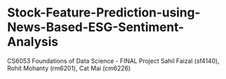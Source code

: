 # Stock-Feature-Prediction-using-News-Based-ESG-Sentiment-Analysis
CS6053 Foundations of Data Science - FINAL Project
Sahil Faizal (sf4140), Rohit Mohanty (rm6201), Cat Mai (cm6226)
